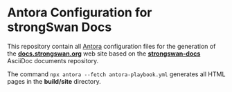 # Antora Configuration for strongSwan Docs 

This repository contain all [Antora](https://docs.antora.org/) configuration
files for the generation of the
[**docs.strongswan.org**](https://docs.strongswan.org) web site based on the
[**strongswan-docs**](https://github.com/strongswan/strongswan-docs) AsciiDoc
documents repository.

The command `npx antora --fetch antora-playbook.yml` generates all HTML pages
in the **build/site** directory.
